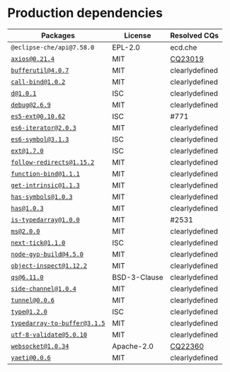 # Production dependencies

| Packages | License | Resolved CQs |
| --- | --- | --- |
| `@eclipse-che/api@7.58.0` | EPL-2.0 | ecd.che |
| [`axios@0.21.4`](https://github.com/axios/axios.git) | MIT | [CQ23019](https://dev.eclipse.org/ipzilla/show_bug.cgi?id=23019) |
| [`bufferutil@4.0.7`](https://github.com/websockets/bufferutil) | MIT | clearlydefined |
| [`call-bind@1.0.2`](git+https://github.com/ljharb/call-bind.git) | MIT | clearlydefined |
| [`d@1.0.1`](git://github.com/medikoo/d.git) | ISC | clearlydefined |
| [`debug@2.6.9`](git://github.com/visionmedia/debug.git) | MIT | clearlydefined |
| [`es5-ext@0.10.62`](https://github.com/medikoo/es5-ext.git) | ISC | #771 |
| [`es6-iterator@2.0.3`](git://github.com/medikoo/es6-iterator.git) | MIT | clearlydefined |
| [`es6-symbol@3.1.3`](git://github.com/medikoo/es6-symbol.git) | ISC | clearlydefined |
| [`ext@1.7.0`](https://github.com/medikoo/es5-ext#ext) | ISC | clearlydefined |
| [`follow-redirects@1.15.2`](git@github.com:follow-redirects/follow-redirects.git) | MIT | clearlydefined |
| [`function-bind@1.1.1`](git://github.com/Raynos/function-bind.git) | MIT | clearlydefined |
| [`get-intrinsic@1.1.3`](git+https://github.com/ljharb/get-intrinsic.git) | MIT | clearlydefined |
| [`has-symbols@1.0.3`](git://github.com/inspect-js/has-symbols.git) | MIT | clearlydefined |
| [`has@1.0.3`](git://github.com/tarruda/has.git) | MIT | clearlydefined |
| [`is-typedarray@1.0.0`](git://github.com/hughsk/is-typedarray.git) | MIT | #2531 |
| [`ms@2.0.0`](https://github.com/zeit/ms.git) | MIT | clearlydefined |
| [`next-tick@1.1.0`](git://github.com/medikoo/next-tick.git) | ISC | clearlydefined |
| [`node-gyp-build@4.5.0`](https://github.com/prebuild/node-gyp-build.git) | MIT | clearlydefined |
| [`object-inspect@1.12.2`](git://github.com/inspect-js/object-inspect.git) | MIT | clearlydefined |
| [`qs@6.11.0`](https://github.com/ljharb/qs.git) | BSD-3-Clause | clearlydefined |
| [`side-channel@1.0.4`](git+https://github.com/ljharb/side-channel.git) | MIT | clearlydefined |
| [`tunnel@0.0.6`](https://github.com/koichik/node-tunnel.git) | MIT | clearlydefined |
| [`type@1.2.0`](https://github.com/medikoo/type.git) | ISC | clearlydefined |
| [`typedarray-to-buffer@3.1.5`](git://github.com/feross/typedarray-to-buffer.git) | MIT | clearlydefined |
| [`utf-8-validate@5.0.10`](https://github.com/websockets/utf-8-validate) | MIT | clearlydefined |
| [`websocket@1.0.34`](https://github.com/theturtle32/WebSocket-Node.git) | Apache-2.0 | [CQ22360](https://dev.eclipse.org/ipzilla/show_bug.cgi?id=22360) |
| [`yaeti@0.0.6`](https://github.com/ibc/yaeti.git) | MIT | clearlydefined |
